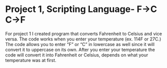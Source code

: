# Project 1, Scripting Language- F->C C->F
For project 1 I created program that converts Fahrenheit to Celsius and vice versa. The code works when you enter your temperature (ex. 114F or 27C.) The code allows you to enter “F” or “C” in lowercase as well since it will convert it to uppercase on its own. After you enter your temperature the code will convert it into Fahrenheit or Celsius, depends on what your temperature was at first.
